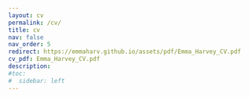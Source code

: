 ```yaml
---
layout: cv
permalink: /cv/
title: cv
nav: false
nav_order: 5
redirect: https://emmaharv.github.io/assets/pdf/Emma_Harvey_CV.pdf
cv_pdf: Emma_Harvey_CV.pdf
description:
#toc:
#  sidebar: left
---
```

